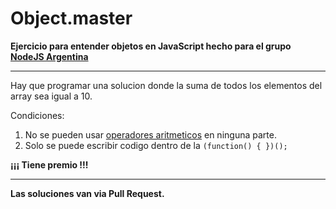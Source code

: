 Object.master
=============

**Ejercicio para entender objetos en JavaScript hecho para el grupo [NodeJS Argentina](http://www.meetup.com/NodeJS-Argentina/)**
____________________________________________________________________________

Hay que programar una solucion donde la suma de todos los elementos del array sea igual a 10.

Condiciones:
  1. No se pueden usar [operadores aritmeticos][OA] en ninguna parte.
  2. Solo se puede escribir codigo dentro de la `(function() { })();`


**¡¡¡ Tiene premio !!!**
____________________________________________________________________________
**Las soluciones van via Pull Request.**

[OA]: https://developer.mozilla.org/en-US/docs/Web/JavaScript/Reference/Operators/Arithmetic_Operators
